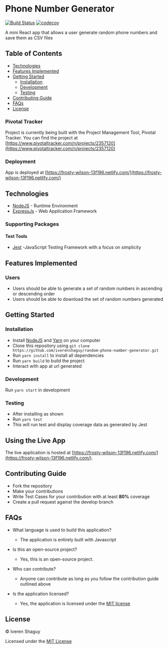# Phone Number Generator

[![Build Status](https://travis-ci.org/iverenshaguy/random-phone-number-generator.svg?branch=develop)](https://travis-ci.org/iverenshaguy/random-phone-number-generator) [![codecov](https://codecov.io/gh/iverenshaguy/random-phone-number-generator/branch/develop/graph/badge.svg)](https://codecov.io/gh/iverenshaguy/random-phone-number-generator)

A mini React app that allows a user generate random phone numbers and save them as CSV files

## Table of Contents

* [Technologies](#technologies)
* [Features Implemented](#features-implemented)
* [Getting Started](#getting-started)
  * [Installation](#installation)
  * [Development](#development)
  * [Testing](#testing)
* [Contributing Guide](#contributing-guide)
* [FAQs](#faqs)
* [License](#license)

### Pivotal Tracker

Project is currently being built with the Project Management Tool, Pivotal Tracker.
You can find the project at [https://www.pivotaltracker.com/n/projects/2357120](https://www.pivotaltracker.com/n/projects/2357120)

### Deployment

App is deployed at [https://frosty-wilson-13f196.netlify.com/](https://frosty-wilson-13f196.netlify.com/)

## Technologies

* [NodeJS](https://nodejs.org/) - Runtime Environment
* [ExpressJs](https://expressjs.com/) - Web Application Framework

### Supporting Packages

#### Test Tools

* [Jest](https://jestjs.io/) -JavaScript Testing Framework with a focus on simplicity

## Features Implemented

### Users

* Users should be able to generate a set of random numbers in ascending or descending order
* Users should be able to download the set of random numbers generated

## Getting Started

### Installation

* Install [NodeJS](https://nodejs.org/) and [Yarn](https://www.yarnpkg.org/) on your computer
* Clone this repository using `git clone https://github.com/iverenshaguy/random-phone-number-generator.git`
* Run `yarn install` to install all dependencies
* Run `yarn build` to build the project
* Interact with app at url generated

### Development

Run `yarn start` in development

### Testing

* After installing as shown
* Run `yarn test`
* This will run test and display coverage data as generated by Jest

## Using the Live App

The live application is hosted at [https://frosty-wilson-13f196.netlify.com/](https://frosty-wilson-13f196.netlify.com/).

## Contributing Guide

* Fork the repository
* Make your contributions
* Write Test Cases for your contribution with at least **80%** coverage
* Create a pull request against the develop branch

## FAQs

* What language is used to build this application?

  * The application is entirely built with Javascript

* Is this an open-source project?

  * Yes, this is an open-source project.

* Who can contribute?

  * Anyone can contribute as long as you follow the contribution guide outlined above

* Is the application licensed?

  * Yes, the application is licensed under the [MIT license](https://github.com/iverenshaguy/random-phone-number-generator/blob/develop/LICENSE)

## License

&copy; Iveren Shaguy

Licensed under the [MIT License](https://github.com/iverenshaguy/random-phone-number-generator/blob/develop/LICENSE)

